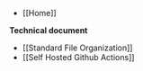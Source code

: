 * [[Home]]

**Technical document**
* [[Standard File Organization]]
* [[Self Hosted Github Actions]]
